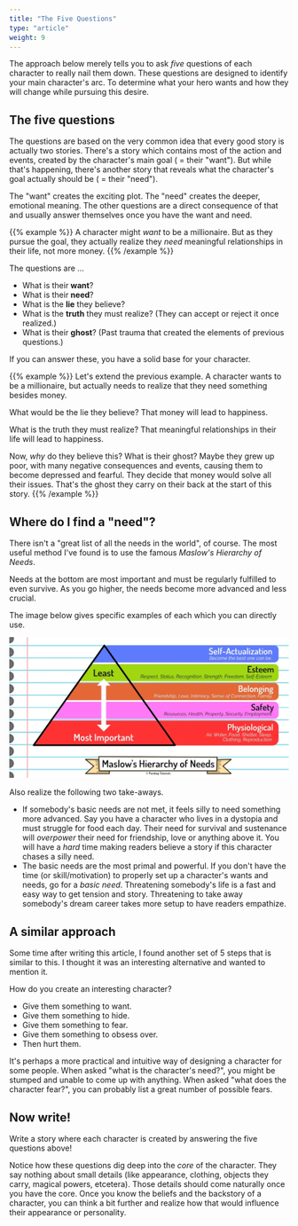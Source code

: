 ```yaml
---
title: "The Five Questions"
type: "article"
weight: 9
---
```


The approach below merely tells you to ask _five_ questions of each character to really nail them down. These questions are designed to identify your main character's arc. To determine what your hero wants and how they will change while pursuing this desire.

## The five questions

The questions are based on the very common idea that every good story is actually two stories. There's a story which contains most of the action and events, created by the character's main goal ( = their "want"). But while that's happening, there's another story that reveals what the character's goal actually should be ( = their "need").

The "want" creates the exciting plot. The "need" creates the deeper, emotional meaning. The other questions are a direct consequence of that and usually answer themselves once you have the want and need.

{{% example %}}
A character might _want_ to be a millionaire. But as they pursue the goal, they actually realize they _need_ meaningful relationships in their life, not more money.
{{% /example %}}

The questions are ...

* What is their **want**?
* What is their **need**?
* What is the **lie** they believe?
* What is the **truth** they must realize? (They can accept or reject it once realized.)
* What is their **ghost**? (Past trauma that created the elements of previous questions.)

If you can answer these, you have a solid base for your character. 

{{% example %}}
Let's extend the previous example. A character wants to be a millionaire, but actually needs to realize that they need something besides money.

What would be the lie they believe? That money will lead to happiness.

What is the truth they must realize? That meaningful relationships in their life will lead to happiness.

Now, _why_ do they believe this? What is their ghost? Maybe they grew up poor, with many negative consequences and events, causing them to become depressed and fearful. They decide that money would solve all their issues. That's the ghost they carry on their back at the start of this story.
{{% /example %}}

## Where do I find a "need"?

There isn't a "great list of all the needs in the world", of course. The most useful method I've found is to use the famous _Maslow's Hierarchy of Needs_.

Needs at the bottom are most important and must be regularly fulfilled to even survive. As you go higher, the needs become more advanced and less crucial.

The image below gives specific examples of each which you can directly use.

![Visualization of Maslow's Hierarchy of Needs](maslow_hierarchy_of_needs.webp)

Also realize the following two take-aways.

* If somebody's basic needs are not met, it feels silly to need something more advanced. Say you have a character who lives in a dystopia and must struggle for food each day. Their need for survival and sustenance will _overpower_ their need for friendship, love or anything above it. You will have a _hard_ time making readers believe a story if this character chases a silly need.
* The basic needs are the most primal and powerful. If you don't have the time (or skill/motivation) to properly set up a character's wants and needs, go for a _basic need_. Threatening somebody's life is a fast and easy way to get tension and story. Threatening to take away somebody's dream career takes more setup to have readers empathize.

## A similar approach

Some time after writing this article, I found another set of 5 steps that is similar to this. I thought it was an interesting alternative and wanted to mention it.

How do you create an interesting character?

* Give them something to want.
* Give them something to hide.
* Give them something to fear.
* Give them something to obsess over.
* Then hurt them.

It's perhaps a more practical and intuitive way of designing a character for some people. When asked "what is the character's need?", you might be stumped and unable to come up with anything. When asked "what does the character fear?", you can probably list a great number of possible fears.

## Now write!

Write a story where each character is created by answering the five questions above!

Notice how these questions dig deep into the _core_ of the character. They say nothing about small details (like appearance, clothing, objects they carry, magical powers, etcetera). Those details should come naturally once you have the core. Once you know the beliefs and the backstory of a character, you can think a bit further and realize how that would influence their appearance or personality.